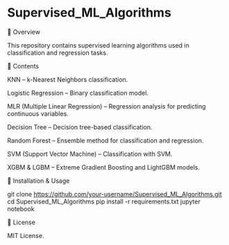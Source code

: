 # Supervised_ML_Algorithms
📌 Overview

This repository contains supervised learning algorithms used in classification and regression tasks.

📂 Contents

KNN – k-Nearest Neighbors classification.

Logistic Regression – Binary classification model.

MLR (Multiple Linear Regression) – Regression analysis for predicting continuous variables.

Decision Tree – Decision tree-based classification.

Random Forest – Ensemble method for classification and regression.

SVM (Support Vector Machine) – Classification with SVM.

XGBM & LGBM – Extreme Gradient Boosting and LightGBM models.

🚀 Installation & Usage

git clone https://github.com/your-username/Supervised_ML_Algorithms.git
cd Supervised_ML_Algorithms
pip install -r requirements.txt
jupyter notebook

📜 License

MIT License.

